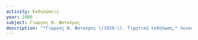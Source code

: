 ```yaml
---
activity: Εκδηλώσεις
year: 2006
subject: Γιώργος Ν. Φατούρος
description: "*Γιώργος Ν. Φατούρος \(1920-\). Τιμητική εκδήλωση,* Λευκάδα 14 Αυγούστου 2006. Συνοργάνωση της ΕΛΜ με τον Σύλλογο Λευκαδίών για την Προστασία του Περιβάλλοντος και του Πολιτισμού και τον Σύλλογο Λευκαδίων Αττικής. Ομιλητές: Σπύρος Βρεττός, Αργυρώ Βερυκίου-Μπαλτά, Δημήτριος Χ. Σκλαβενίτης, Γιάννης Φαλκώνης, Γιώργος Ν. Φατούρος. Το κείμενο του Δημητρίου Χ. Σκλαβενίτη δημοσιεύτηκε στην *Επετηρίδα Εταιρείας Λευκαδικών Μελετών,* τ. ΙΑ', 2006-2008, Αθήνα 2009."
---
```

